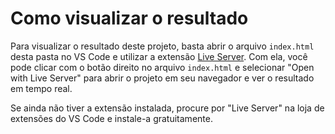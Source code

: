 # Como visualizar o resultado

Para visualizar o resultado deste projeto, basta abrir o arquivo `index.html` desta pasta no VS Code e utilizar a extensão [Live Server](https://marketplace.visualstudio.com/items?itemName=ritwickdey.LiveServer). Com ela, você pode clicar com o botão direito no arquivo `index.html` e selecionar "Open with Live Server" para abrir o projeto em seu navegador e ver o resultado em tempo real.

Se ainda não tiver a extensão instalada, procure por "Live Server" na loja de extensões do VS Code e instale-a gratuitamente.
